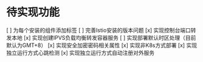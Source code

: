 # 待实现功能

[ ] 为每个安装的组件添加标签
[ ] 完善Istio安装的版本问题
[x] 实现控制台端口转发本地
[x] 实现创建IPVS负载均衡转发容器服务
[ ] 实现部署默认时区处理（目前默认为GMT+8）
[x] 实现安全加密密码相关属性
[x] 实现非K8s方式部署
[x] 实现独立运行方式心跳检测
[x] 实现独立运行方式自动注册对外服务
